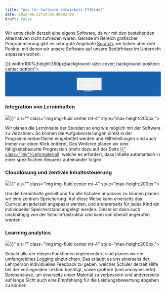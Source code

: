 ```yaml
---
title: "Was für Software entwickelt IT4Kids?"
date: 2018-06-22T19:08:40+02:00
draft: false
---
```


<div class="row">
    <div class="col-12">
        <p>
            Wir entwickeln derzeit eine eigene Software, da wir mit den bestehenden Alternativen nicht zufrieden waren. Gerade im Bereich grafischer Programmierung gibt es sehr gute Angebote <a href="https://scratch.mit.edu/" class="link">Scratch</a>, wir haben aber drei Punkte, mit denen wir unsere Software auf unsere Bedürfnisse im Unterricht anpassen wollen:
        </p>
    </div>
</div>
<div class="row">
    <div class="d-lg-none jumbotron" style="background-image:url({{< relURL "/img/software_one.jpg" >}});width:100%;height:350px;background-size: cover; background-position: center bottom"></div>
    <div id="softwareDemoContainer" class="d-none d-lg-block" style="background: #1961ac;width: 100%;max-height:600px">
    <button id="loadDemoButton" type="button" class="btn btn-primary" style="position: relative;margin: 20px; left: 42%;width: 16%;height: 40px;color: white;border: white 1px solid;">Jetzt Demo laden!</button>
    </div>
</div>
<div class="row pb-5 pt-5">
    <div class="col-md-6 col-12 mb-4 text-center">
        <h3 class="center">Integration von Lerninhalten</h3>
        <img src="{{< relURL "/img/icon-puzzle.svg" >}}" alt="" class="img img-fluid center mt-4" style="max-height:200px;">
    </div>
    <div class="col-md-6 col-12">
        <p>
            Wir planen die Lerninhalte der Stunden so eng wie möglich mit der Software zu verzahnen. So können die Aufgabenstellungen direkt in der Programmieroberfläche eingebettet werden und Hilfestellungen sind auch immer nur einen Klick entfernt. Des Weiteren planen wir eine fähigkeitsbasierte Progression (mehr dazu auf der Seite <a href="{{< relref "lehrmaterial.md" >}}" class="link">Lehrmaterial</a>), welche es erfordert, dass Inhalte automatisch in einer spezifischen Sequenz aufeinander folgen.
        </p>
    </div>
</div>
<div class="row pb-5 pt-5">
    <div class="col-md-6 col-12 order-md-2 mb-4 text-center">
        <h3 class="center">Cloudlösung und zentrale Inhaltssteuerung</h3>
        <img src="{{< relURL "/img/icon-server.svg" >}}" alt="" class="img img-fluid center mt-4" style="max-height:200px;">
    </div>
    <div class="col-md-6 order-md-1 col-12">
        <p>
            Um die Lerninhalte gezielt und für alle Schulen anpassen zu können planen wir eine zentrale Speicherung. Auf diese Weise kann einerseits das Curriculum jederzeit angepasst werden, und andererseits für jedes Kind ein individueller Speicherstand angelegt werden. Dieser ist dann auch unabhängig von der Schulinfrastruktur und kann von überall angerufen werden.
        </p>
    </div>
</div>
<div class="row pb-5 pt-5">
    <div class="col-md-6 col-12 mb-4 text-center">
        <h3 class="center">Learning analytics</h3>
        <img src="{{< relURL "/img/icon-analyse.svg" >}}" alt="" class="img img-fluid center mt-4" style="max-height:200px;">
    </div>
    <div class="col-md-6 col-12">
        <p>
            Sobald alle der obigen Funktionen implementiert sind planen wir ein umfangreiches Logging einzurichten. Das erlaubt es uns einerseits der Lehrperson individuelles Feedback zu geben, welcher Schüler derzeit Hilfe bei der vorliegenden Lektion benötigt, sowie größere (und anonymisierte) Datenanalyse, um einerseits unser Material zu verbessern und andererseits auf lange Sicht auch eine Empfehlung für die Leistungsbewertung abgeben zu können.
        </p>
    </div>
</div>
<div>
<script>
window.addEventListener('load', function() {
    var softwareDemoContainer = $('#softwareDemoContainer');
    var softwareDemoButton = $('#loadDemoButton');
    softwareDemoButton.click(function() {
        softwareDemoButton.remove()
        softwareDemoContainer.append('<iframe id="softwareDemo" src="https://it4kids.github.io/blockster/" style="background: white; width: 100%;height: 600px;border: none;"></iframe>');
    });
})
</script>
</div>
